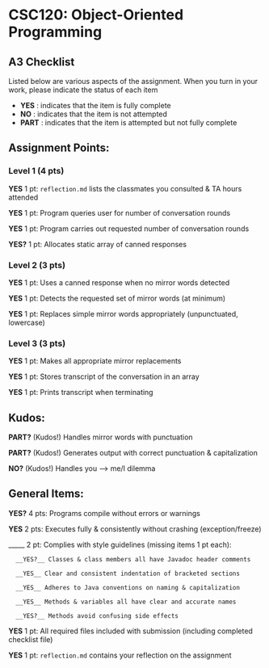 # CSC120: Object-Oriented Programming
## A3 Checklist

Listed below are various aspects of the assignment.  When you turn in your work, please indicate the status of each item

- **YES** : indicates that the item is fully complete
- **NO** : indicates that the item is not attempted
- **PART** : indicates that the item is attempted but not fully complete


## Assignment Points:

### Level 1 (4 pts)

__YES__ 1 pt: `reflection.md` lists the classmates you consulted & TA hours attended

__YES__ 1 pt: Program queries user for number of conversation rounds

__YES__ 1 pt: Program carries out requested number of conversation rounds

__YES?__ 1 pt: Allocates static array of canned responses

### Level 2 (3 pts)

__YES__ 1 pt: Uses a canned response when no mirror words detected

__YES__ 1 pt: Detects the requested set of mirror words (at minimum)

__YES__ 1 pt: Replaces simple mirror words appropriately (unpunctuated, lowercase)

### Level 3 (3 pts)

__YES__ 1 pt: Makes all appropriate mirror replacements

__YES__ 1 pt: Stores transcript of the conversation in an array

__YES__ 1 pt: Prints transcript when terminating

## Kudos:

__PART?__ (Kudos!) Handles mirror words with punctuation

__PART?__ (Kudos!) Generates output with correct punctuation & capitalization

__NO?__ (Kudos!) Handles you --> me/I dilemma



## General Items:

__YES?__ 4 pts: Programs compile without errors or warnings

__YES__ 2 pts: Executes fully & consistently without crashing (exception/freeze)

_____ 2 pt: Complies with style guidelines (missing items 1 pt each):

      __YES?__ Classes & class members all have Javadoc header comments

      __YES__ Clear and consistent indentation of bracketed sections

      __YES__ Adheres to Java conventions on naming & capitalization

      __YES__ Methods & variables all have clear and accurate names

      __YES?__ Methods avoid confusing side effects

__YES__ 1 pt: All required files included with submission (including completed checklist file)

__YES__ 1 pt: `reflection.md` contains your reflection on the assignment
